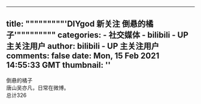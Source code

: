 
---
title: """""""""'DIYgod 新关注 倒悬的橘子'"""""""""
categories: 
    - 社交媒体
    - bilibili - UP 主关注用户
author: bilibili - UP 主关注用户
comments: false
date: Mon, 15 Feb 2021 14:55:33 GMT
thumbnail: ''
---

<div>   
倒悬的橘子<br>唐山吴亦凡，日常在微博。<br>总计326  
</div>
            